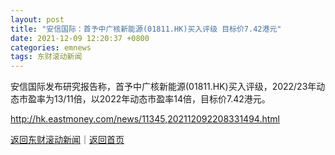 ```yaml
---
layout: post
title: "安信国际：首予中广核新能源(01811.HK)买入评级 目标价7.42港元"
date: 2021-12-09 12:20:37 +0800
categories: emnews
tags: 东财滚动新闻
---
```


安信国际发布研究报告称，首予中广核新能源(01811.HK)买入评级，2022/23年动态市盈率为13/11倍，以2022年动态市盈率14倍，目标价7.42港元。

<http://hk.eastmoney.com/news/11345,202112092208331494.html>

[返回东财滚动新闻](//finews.withounder.com/emnews/)｜[返回首页](//finews.withounder.com/)